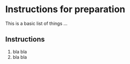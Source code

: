 # Instructions for preparation

This is a basic list of things ...

## Instructions

1. bla bla
2. bla bla